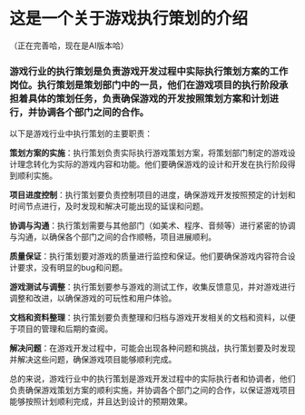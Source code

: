 # 这是一个关于游戏执行策划的介绍
（正在完善哈，现在是AI版本哈）

###  游戏行业的执行策划是负责游戏开发过程中实际执行策划方案的工作岗位。执行策划是策划部门中的一员，他们在游戏项目的执行阶段承担着具体的策划任务，负责确保游戏的开发按照策划方案和计划进行，并协调各个部门之间的合作。

以下是游戏行业中执行策划的主要职责：

**策划方案的实施**：执行策划负责实际执行游戏策划方案，将策划部门制定的游戏设计理念转化为实际的游戏内容和功能。他们要确保游戏的设计和开发在执行阶段得到顺利实施。

**项目进度控制**：执行策划要负责控制项目的进度，确保游戏开发按照预定的计划和时间节点进行，及时发现和解决可能出现的延误和问题。

**协调与沟通**：执行策划需要与其他部门（如美术、程序、音频等）进行紧密的协调与沟通，以确保各个部门之间的合作顺畅，项目进展顺利。

**质量保证**：执行策划要对游戏的质量进行监控和保证。他们要确保游戏内容符合设计要求，没有明显的bug和问题。

**游戏测试与调整**：执行策划要参与游戏的测试工作，收集反馈意见，并对游戏进行调整和改进，以确保游戏的可玩性和用户体验。

**文档和资料整理**：执行策划要负责整理和归档与游戏开发相关的文档和资料，以便于项目的管理和后期的查阅。

**解决问题**：在游戏开发过程中，可能会出现各种问题和挑战，执行策划要及时发现并解决这些问题，确保游戏项目能够顺利完成。

总的来说，游戏行业中的执行策划是游戏开发过程中的实际执行者和协调者，他们负责确保游戏策划方案的顺利实施，并协调各个部门之间的合作，以保证游戏项目能够按照计划顺利完成，并且达到设计的预期效果。
